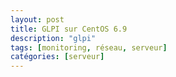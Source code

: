 ```yaml
---
layout: post
title: GLPI sur CentOS 6.9
description: "glpi"
tags: [monitoring, réseau, serveur]
catégories: [serveur]
---
```

